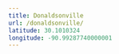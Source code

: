 ```yaml
---
title: Donaldsonville
url: /donaldsonville/
latitude: 30.1010324
longitude: -90.99287740000001
---
```


